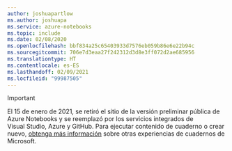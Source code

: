 ```yaml
---
author: joshuapartlow
ms.author: joshuapa
ms.service: azure-notebooks
ms.topic: include
ms.date: 02/08/2020
ms.openlocfilehash: bbf834a25c65403933d7576eb059b86e6e22b94c
ms.sourcegitcommit: 706e7d3eaa27f242312d3d8e3ff072d2ae685956
ms.translationtype: HT
ms.contentlocale: es-ES
ms.lasthandoff: 02/09/2021
ms.locfileid: "99987505"
---
```

> [!IMPORTANT]
> El 15 de enero de 2021, se retiró el sitio de la versión preliminar pública de Azure Notebooks y se reemplazó por los servicios integrados de Visual Studio, Azure y GitHub. Para ejecutar contenido de cuaderno o crear nuevo, [obtenga más información](https://aka.ms/aznb-notebooks-at-msft/) sobre otras experiencias de cuadernos de Microsoft.


